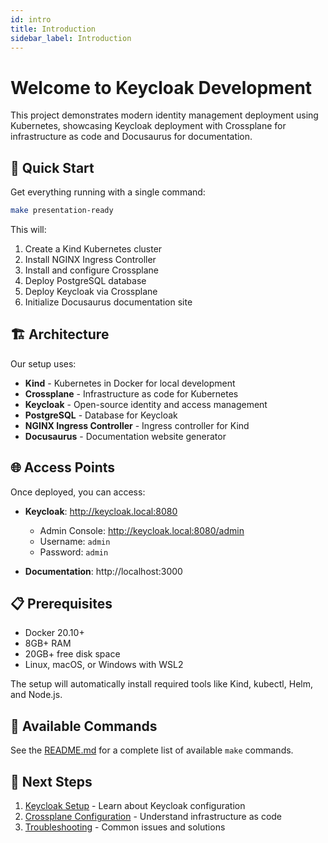 ```yaml
---
id: intro
title: Introduction
sidebar_label: Introduction
---
```


# Welcome to Keycloak Development

This project demonstrates modern identity management deployment using Kubernetes, showcasing Keycloak deployment with Crossplane for infrastructure as code and Docusaurus for documentation.

## 🚀 Quick Start

Get everything running with a single command:

```bash
make presentation-ready
```

This will:
1. Create a Kind Kubernetes cluster
2. Install NGINX Ingress Controller
3. Install and configure Crossplane
4. Deploy PostgreSQL database
5. Deploy Keycloak via Crossplane
6. Initialize Docusaurus documentation site

## 🏗️ Architecture

Our setup uses:

- **Kind** - Kubernetes in Docker for local development
- **Crossplane** - Infrastructure as code for Kubernetes
- **Keycloak** - Open-source identity and access management
- **PostgreSQL** - Database for Keycloak
- **NGINX Ingress Controller** - Ingress controller for Kind
- **Docusaurus** - Documentation website generator

## 🌐 Access Points

Once deployed, you can access:

- **Keycloak**: http://keycloak.local:8080
  - Admin Console: http://keycloak.local:8080/admin
  - Username: `admin`
  - Password: `admin`

- **Documentation**: http://localhost:3000

## 📋 Prerequisites

- Docker 20.10+
- 8GB+ RAM
- 20GB+ free disk space
- Linux, macOS, or Windows with WSL2

The setup will automatically install required tools like Kind, kubectl, Helm, and Node.js.

## 🔧 Available Commands

See the [README.md](../README.md) for a complete list of available `make` commands.

## 🎯 Next Steps

1. [Keycloak Setup](./keycloak-setup.md) - Learn about Keycloak configuration
2. [Crossplane Configuration](./crossplane-config.md) - Understand infrastructure as code
3. [Troubleshooting](./troubleshooting.md) - Common issues and solutions 
